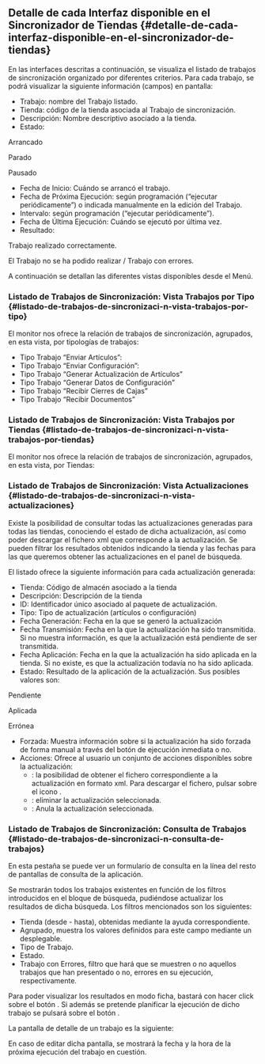 ## Detalle de cada Interfaz disponible en el Sincronizador de Tiendas {#detalle-de-cada-interfaz-disponible-en-el-sincronizador-de-tiendas}

En las interfaces descritas a continuación, se visualiza el listado de trabajos de sincronización organizado por diferentes criterios. Para cada trabajo, se podrá visualizar la siguiente información (campos) en pantalla:

*   Trabajo: nombre del Trabajo listado.
*   Tienda: código de la tienda asociada al Trabajo de sincronización.
*   Descripción: Nombre descriptivo asociado a la tienda.
*   Estado:

Arrancado

Parado

Pausado

*   Fecha de Inicio: Cuándo se arrancó el trabajo.
*   Fecha de Próxima Ejecución: según programación (“ejecutar periódicamente”) o indicada manualmente en la edición del Trabajo.
*   Intervalo: según programación (“ejecutar periódicamente”).
*   Fecha de Última Ejecución: Cuándo se ejecutó por última vez.
*   Resultado:

Trabajo realizado correctamente.

El Trabajo no se ha podido realizar / Trabajo con errores.

A continuación se detallan las diferentes vistas disponibles desde el Menú.

### Listado de Trabajos de Sincronización: Vista Trabajos por Tipo {#listado-de-trabajos-de-sincronizaci-n-vista-trabajos-por-tipo}

El monitor nos ofrece la relación de trabajos de sincronización, agrupados, en esta vista, por tipologías de trabajos:

*   Tipo Trabajo “Enviar Artículos”:
*   Tipo Trabajo “Enviar Configuración”:
*   Tipo Trabajo “Generar Actualización de Artículos”
*   Tipo Trabajo “Generar Datos de Configuración”
*   Tipo Trabajo “Recibir Cierres de Cajas”
*   Tipo Trabajo “Recibir Documentos”

### Listado de Trabajos de Sincronización: Vista Trabajos por Tiendas {#listado-de-trabajos-de-sincronizaci-n-vista-trabajos-por-tiendas}

El monitor nos ofrece la relación de trabajos de sincronización, agrupados, en esta vista, por Tiendas:

### Listado de Trabajos de Sincronización: Vista Actualizaciones {#listado-de-trabajos-de-sincronizaci-n-vista-actualizaciones}

Existe la posibilidad de consultar todas las actualizaciones generadas para todas las tiendas, conociendo el estado de dicha actualización, así como poder descargar el fichero xml que corresponde a la actualización. Se pueden filtrar los resultados obtenidos indicando la tienda y las fechas para las que queremos obtener las actualizaciones en el panel de búsqueda.

El listado ofrece la siguiente información para cada actualización generada:

*   Tienda: Código de almacén asociado a la tienda
*   Descripción: Descripción de la tienda
*   ID: Identificador único asociado al paquete de actualización.
*   Tipo: Tipo de actualización (artículos o configuración)
*   Fecha Generación: Fecha en la que se generó la actualización
*   Fecha Transmisión: Fecha en la que la actualización ha sido transmitida. Si no muestra información, es que la actualización está pendiente de ser transmitida.
*   Fecha Aplicación: Fecha en la que la actualización ha sido aplicada en la tienda. Si no existe, es que la actualización todavía no ha sido aplicada.
*   Estado: Resultado de la aplicación de la actualización. Sus posibles valores son:

Pendiente

Aplicada

Errónea

*   Forzada: Muestra información sobre si la actualización ha sido forzada de forma manual a través del botón de ejecución inmediata o no.
*   Acciones: Ofrece al usuario un conjunto de acciones disponibles sobre la actualización:
    *   : la posibilidad de obtener el fichero correspondiente a la actualización en formato xml. Para descargar el fichero, pulsar sobre el icono .
    *   : eliminar la actualización seleccionada.
    *   : Anula la actualización seleccionada.

### Listado de Trabajos de Sincronización: Consulta de Trabajos {#listado-de-trabajos-de-sincronizaci-n-consulta-de-trabajos}

En esta pestaña se puede ver un formulario de consulta en la línea del resto de pantallas de consulta de la aplicación.

Se mostrarán todos los trabajos existentes en función de los filtros introducidos en el bloque de búsqueda, pudiéndose actualizar los resultados de dicha búsqueda. Los filtros mencionados son los siguientes:

*   Tienda (desde - hasta), obtenidas mediante la ayuda correspondiente.
*   Agrupado, muestra los valores definidos para este campo mediante un desplegable.
*   Tipo de Trabajo.
*   Estado.
*   Trabajo con Errores, filtro que hará que se muestren o no aquellos trabajos que han presentado o no, errores en su ejecución, respectivamente.

Para poder visualizar los resultados en modo ficha, bastará con hacer click sobre el botón . Si además se pretende planificar la ejecución de dicho trabajo se pulsará sobre el botón .

La pantalla de detalle de un trabajo es la siguiente:

En caso de editar dicha pantalla, se mostrará la fecha y la hora de la próxima ejecución del trabajo en cuestión.